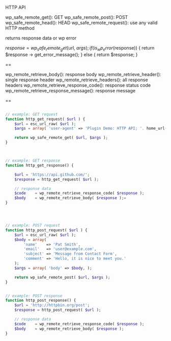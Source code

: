 HTTP API

wp_safe_remote_get(): GET
wp_safe_remote_post(): POST
wp_safe_remote_head(): HEAD
wp_safe_remote_request(): use any valid HTTP method

returns response data or  wp error

$response = wp_safe_remote_get($url, $args);
if (is_wp_error($response)) {
  return $response -> get_error_message();
} else {
  return $response;
}


==

wp_remote_retrieve_body(): response body
wp_remote_retrieve_header(): single response header
wp_remote_retrieve_headers(): all response headers
wp_remote_retrieve_response_code(): response status code
wp_remote_retrieve_response_message(): response message


==


```php

// example: GET request
function http_get_request( $url ) {
	$url = esc_url_raw( $url );
	$args = array( 'user-agent' => 'Plugin Demo: HTTP API; '. home_url() );

	return wp_safe_remote_get( $url, $args );
}



// example: GET response
function http_get_response() {

	$url = 'https://api.github.com/';
	$response = http_get_request( $url );

	// response data
	$code    = wp_remote_retrieve_response_code( $response );
	$body    = wp_remote_retrieve_body( $response );=
}




// example: POST request
function http_post_request( $url ) {
	$url = esc_url_raw( $url );
	$body = array(
		'name'    => 'Pat Smith',
		'email'   => 'user@example.com',
		'subject' => 'Message from Contact Form',
		'comment' => 'Hello, it is nice to meet you.'
	);
	$args = array( 'body' => $body, );

	return wp_safe_remote_post( $url, $args );
}


// example: POST response
function http_post_response() {
	$url = 'http://httpbin.org/post';
	$response = http_post_request( $url );

	// response data
	$code    = wp_remote_retrieve_response_code( $response );
	$body    = wp_remote_retrieve_body( $response );
}



```
